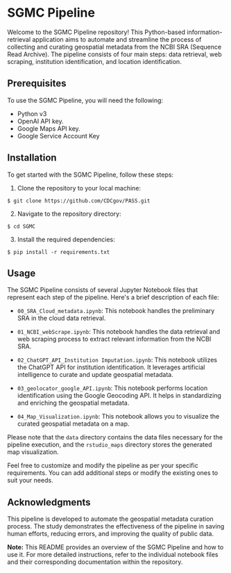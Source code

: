 # SGMC Pipeline

Welcome to the SGMC Pipeline repository! This Python-based information-retrieval application aims to automate and streamline the process of collecting and curating geospatial metadata from the NCBI SRA (Sequence Read Archive). The pipeline consists of four main steps: data retrieval, web scraping, institution identification, and location identification.

## Prerequisites

To use the SGMC Pipeline, you will need the following:

- Python v3
- OpenAI API key.
- Google Maps API key.
- Google Service Account Key

## Installation

To get started with the SGMC Pipeline, follow these steps:

1. Clone the repository to your local machine:

```shell
$ git clone https://github.com/CDCgov/PASS.git
```

2. Navigate to the repository directory:

```shell
$ cd SGMC
```

3. Install the required dependencies:

```shell
$ pip install -r requirements.txt
```

## Usage

The SGMC Pipeline consists of several Jupyter Notebook files that represent each step of the pipeline. Here's a brief description of each file:

- `00_SRA_Cloud_metadata.ipynb`: This notebook handles the preliminary SRA in the cloud data retrieval.

- `01_NCBI_webScrape.ipynb`: This notebook handles the data retrieval and web scraping process to extract relevant information from the NCBI SRA.

- `02_ChatGPT_API_Institution Imputation.ipynb`: This notebook utilizes the ChatGPT API for institution identification. It leverages artificial intelligence to curate and update geospatial metadata.

- `03_geolocator_google_API.ipynb`: This notebook performs location identification using the Google Geocoding API. It helps in standardizing and enriching the geospatial metadata.

- `04_Map_Visualization.ipynb`: This notebook allows you to visualize the curated geospatial metadata on a map.

Please note that the `data` directory contains the data files necessary for the pipeline execution, and the `rstudio_maps` directory stores the generated map visualization.

Feel free to customize and modify the pipeline as per your specific requirements. You can add additional steps or modify the existing ones to suit your needs.

## Acknowledgments

This pipeline is developed to automate the geospatial metadata curation process. The study demonstrates the effectiveness of the pipeline in saving human efforts, reducing errors, and improving the quality of public data.

**Note:** This README provides an overview of the SGMC Pipeline and how to use it. For more detailed instructions, refer to the individual notebook files and their corresponding documentation within the repository.